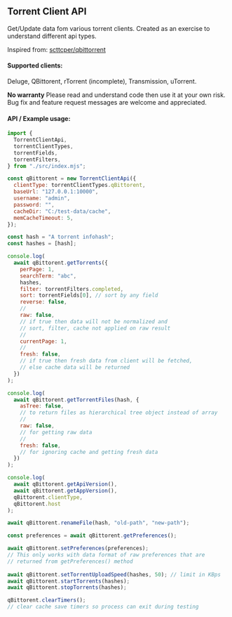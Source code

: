 ## Torrent Client API
Get/Update data fom various torrent clients. 
Created as an exercise to understand different api types.

Inspired from: [scttcper/qbittorrent](https://github.com/scttcper/qbittorrent "scttcper/qbittorrent")

####  Supported clients: 
Deluge, QBittorent, rTorrent (incomplete), Transmission, uTorrent. 

**No warranty**
Please read and understand code then use it at your own risk.
Bug fix and feature request messages are welcome and appreciated.

####  API / Example usage:

```javascript
import {
  TorrentClientApi,
  torrentClientTypes,
  torrentFields,
  torrentFilters,
} from "./src/index.mjs";

const qBittorent = new TorrentClientApi({
  clientType: torrentClientTypes.qBittorent,
  baseUrl: "127.0.0.1:10000",
  username: "admin",
  password: "",
  cacheDir: "C:/test-data/cache",
  memCacheTimeout: 5,
});

const hash = "A torrent infohash";
const hashes = [hash];

console.log(
  await qBittorent.getTorrents({
    perPage: 1,
    searchTerm: "abc",
    hashes,
    filter: torrentFilters.completed,
    sort: torrentFields[0], // sort by any field
    reverse: false,
    //
    raw: false,
    // if true then data will not be normalized and
    // sort, filter, cache not applied on raw result
    //
    currentPage: 1,
    //
    fresh: false,
    // if true then fresh data from client will be fetched, 
    // else cache data will be returned
  })
);

console.log(
  await qBittorent.getTorrentFiles(hash, {
    asTree: false,
    // to return files as hierarchical tree object instead of array
    //
    raw: false,
    // for getting raw data
    //
    fresh: false,
    // for ignoring cache and getting fresh data
  })
);

console.log(
  await qBittorent.getApiVersion(),
  await qBittorent.getAppVersion(),
  qBittorent.clientType,
  qBittorent.host
);

await qBittorent.renameFile(hash, "old-path", "new-path");

const preferences = await qBittorent.getPreferences();

await qBittorent.setPreferences(preferences);
// This only works with data format of raw preferences that are 
// returned from getPreferences() method
    
await qBittorent.setTorrentUploadSpeed(hashes, 50); // limit in KBps
await qBittorent.startTorrents(hashes);
await qBittorent.stopTorrents(hashes);

qBittorent.clearTimers();
// clear cache save timers so process can exit during testing

```